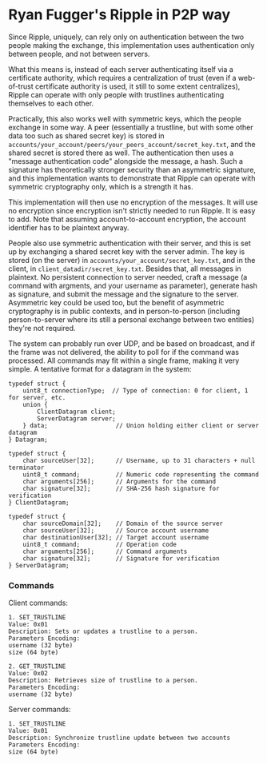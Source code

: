 # Ryan Fugger's Ripple in P2P way

Since Ripple, uniquely, can rely only on authentication between the two people making the exchange, this implementation uses authentication only between people, and not between servers.

What this means is, instead of each server authenticating itself via a certificate authority, which requires a centralization of trust (even if a web-of-trust certificate authority is used, it still to some extent centralizes), Ripple can operate with only people with trustlines authenticating themselves to each other.

Practically, this also works well with symmetric keys, which the people exchange in some way. A peer (essentially a trustline, but with some other data too such as shared secret key) is stored in `accounts/your_account/peers/your_peers_account/secret_key.txt`, and the shared secret is stored there as well. The authentication then uses a "message authentication code" alongside the message, a hash. Such a signature has theoretically stronger security than an asymmetric signature, and this implementation wants to demonstrate that Ripple can operate with symmetric cryptography only, which is a strength it has.

This implementation will then use no encryption of the messages. It will use no encryption since encryption isn't strictly needed to run Ripple. It is easy to add. Note that assuming account-to-account encryption, the account identifier has to be plaintext anyway.

People also use symmetric authentication with their server, and this is set up by exchanging a shared secret key with the server admin. The key is stored (on the server) in `accounts/your_account/secret_key.txt`, and in the client, in `client_datadir/secret_key.txt`. Besides that, all messages in plaintext. No persistent connection to server needed, craft a message (a command with argments, and your username as parameter), generate hash as signature, and submit the message and the signature to the server. Asymmetric key could be used too, but the benefit of asymmetric cryptography is in public contexts, and in person-to-person (including person-to-server where its still a personal exchange between two entities) they're not required.

The system can probably run over UDP, and be based on broadcast, and if the frame was not delivered, the ability to poll for if the command was processed. All commands may fit within a single frame, making it very simple. A tentative format for a datagram in the system:

    typedef struct {
        uint8_t connectionType;  // Type of connection: 0 for client, 1 for server, etc.
        union {
            ClientDatagram client;
            ServerDatagram server;
        } data;                   // Union holding either client or server datagram
    } Datagram;
    
    typedef struct {
        char sourceUser[32];      // Username, up to 31 characters + null terminator
        uint8_t command;          // Numeric code representing the command
        char arguments[256];      // Arguments for the command
        char signature[32];       // SHA-256 hash signature for verification
    } ClientDatagram;
    
    typedef struct {
        char sourceDomain[32];    // Domain of the source server
        char sourceUser[32];      // Source account username
        char destinationUser[32]; // Target account username
        uint8_t command;          // Operation code
        char arguments[256];      // Command arguments
        char signature[32];       // Signature for verification
    } ServerDatagram;

### Commands

Client commands:

    1. SET_TRUSTLINE
    Value: 0x01
    Description: Sets or updates a trustline to a person.
    Parameters Encoding:
    username (32 byte)
    size (64 byte)
    
    2. GET_TRUSTLINE
    Value: 0x02
    Description: Retrieves size of trustline to a person.
    Parameters Encoding:
    username (32 byte)
    
Server commands:
    
    1. SET_TRUSTLINE
    Value: 0x01
    Description: Synchronize trustline update between two accounts
    Parameters Encoding:
    size (64 byte)
